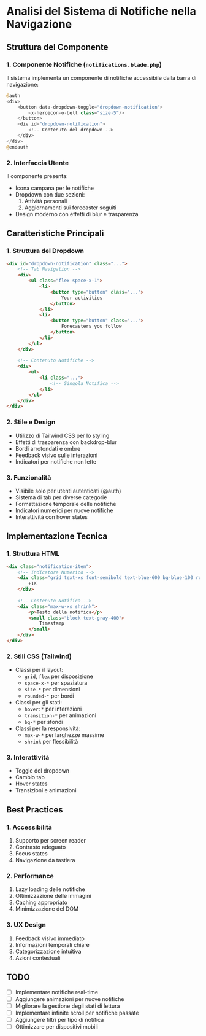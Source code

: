 # Analisi del Sistema di Notifiche nella Navigazione

## Struttura del Componente

### 1. Componente Notifiche (`notifications.blade.php`)
Il sistema implementa un componente di notifiche accessibile dalla barra di navigazione:

```php
@auth
<div>
    <button data-dropdown-toggle="dropdown-notification">
        <x-heroicon-o-bell class="size-5"/>
    </button>
    <div id="dropdown-notification">
        <!-- Contenuto del dropdown -->
    </div>
</div>
@endauth
```

### 2. Interfaccia Utente
Il componente presenta:
- Icona campana per le notifiche
- Dropdown con due sezioni:
  1. Attività personali
  2. Aggiornamenti sui forecaster seguiti
- Design moderno con effetti di blur e trasparenza

## Caratteristiche Principali

### 1. Struttura del Dropdown
```html
<div id="dropdown-notification" class="...">
    <!-- Tab Navigation -->
    <div>
        <ul class="flex space-x-1">
            <li>
                <button type="button" class="...">
                    Your activities
                </button>
            </li>
            <li>
                <button type="button" class="...">
                    Forecasters you follow
                </button>
            </li>
        </ul>
    </div>
    
    <!-- Contenuto Notifiche -->
    <div>
        <ul>
            <li class="...">
                <!-- Singola Notifica -->
            </li>
        </ul>
    </div>
</div>
```

### 2. Stile e Design
- Utilizzo di Tailwind CSS per lo styling
- Effetti di trasparenza con backdrop-blur
- Bordi arrotondati e ombre
- Feedback visivo sulle interazioni
- Indicatori per notifiche non lette

### 3. Funzionalità
- Visibile solo per utenti autenticati (@auth)
- Sistema di tab per diverse categorie
- Formattazione temporale delle notifiche
- Indicatori numerici per nuove notifiche
- Interattività con hover states

## Implementazione Tecnica

### 1. Struttura HTML
```html
<div class="notification-item">
    <!-- Indicatore Numerico -->
    <div class="grid text-xs font-semibold text-blue-600 bg-blue-100 rounded-full place-items-center size-10">
        +1K
    </div>
    
    <!-- Contenuto Notifica -->
    <div class="max-w-xs shrink">
        <p>Testo della notifica</p>
        <small class="block text-gray-400">
            Timestamp
        </small>
    </div>
</div>
```

### 2. Stili CSS (Tailwind)
- Classi per il layout:
  - `grid`, `flex` per disposizione
  - `space-x-*` per spaziatura
  - `size-*` per dimensioni
  - `rounded-*` per bordi
- Classi per gli stati:
  - `hover:*` per interazioni
  - `transition-*` per animazioni
  - `bg-*` per sfondi
- Classi per la responsività:
  - `max-w-*` per larghezze massime
  - `shrink` per flessibilità

### 3. Interattività
- Toggle del dropdown
- Cambio tab
- Hover states
- Transizioni e animazioni

## Best Practices

### 1. Accessibilità
1. Supporto per screen reader
2. Contrasto adeguato
3. Focus states
4. Navigazione da tastiera

### 2. Performance
1. Lazy loading delle notifiche
2. Ottimizzazione delle immagini
3. Caching appropriato
4. Minimizzazione del DOM

### 3. UX Design
1. Feedback visivo immediato
2. Informazioni temporali chiare
3. Categorizzazione intuitiva
4. Azioni contestuali

## TODO
- [ ] Implementare notifiche real-time
- [ ] Aggiungere animazioni per nuove notifiche
- [ ] Migliorare la gestione degli stati di lettura
- [ ] Implementare infinite scroll per notifiche passate
- [ ] Aggiungere filtri per tipo di notifica
- [ ] Ottimizzare per dispositivi mobili
